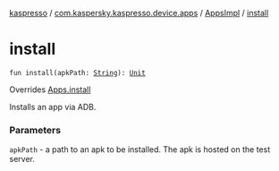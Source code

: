 [kaspresso](../../index.md) / [com.kaspersky.kaspresso.device.apps](../index.md) / [AppsImpl](index.md) / [install](./install.md)

# install

`fun install(apkPath: `[`String`](https://kotlinlang.org/api/latest/jvm/stdlib/kotlin/-string/index.html)`): `[`Unit`](https://kotlinlang.org/api/latest/jvm/stdlib/kotlin/-unit/index.html)

Overrides [Apps.install](../-apps/install.md)

Installs an app via ADB.

### Parameters

`apkPath` - a path to an apk to be installed. The apk is hosted on the test server.